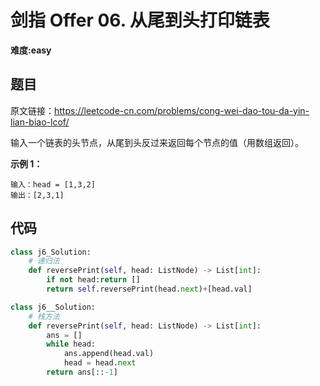 # 剑指 Offer 06. 从尾到头打印链表
**难度:easy**
## 题目
原文链接：https://leetcode-cn.com/problems/cong-wei-dao-tou-da-yin-lian-biao-lcof/

输入一个链表的头节点，从尾到头反过来返回每个节点的值（用数组返回）。

**示例 1：**
```
输入：head = [1,3,2]
输出：[2,3,1]
```

## 代码
```python
class j6_Solution:
    # 递归法
    def reversePrint(self, head: ListNode) -> List[int]:
        if not head:return []
        return self.reversePrint(head.next)+[head.val]
```
```python
class j6__Solution:
    # 栈方法
    def reversePrint(self, head: ListNode) -> List[int]:
        ans = []
        while head:
            ans.append(head.val)
            head = head.next
        return ans[::-1]
```
